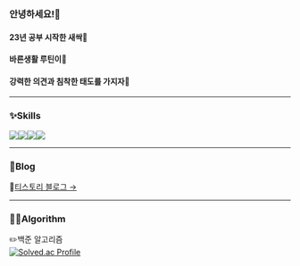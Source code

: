   ### 안녕하세요!👋
  #### 23년 공부 시작한 새싹🌱
  #### 바른생활 루틴이🐸
  #### 강력한 의견과 침착한 태도를 가지자💪
  <hr/>
  
  ### ✨Skills
  <img src="https://img.shields.io/badge/Javascript-F7DF1E?style=for-the-badge&logo=javascript&logoColor=FFFFFF"/><img src="https://img.shields.io/badge/Typescript-3178C6?style=for-the-badge&logo=typescript&logoColor=FFFFFF"/><img src="https://img.shields.io/badge/React-61DAFB?style=for-the-badge&logo=React&logoColor=FFFFFF"/><img src="https://img.shields.io/badge/Next.js-000000?style=for-the-badge&logo=Next.js&logoColor=FFFFFF"/>
  <hr/>
  
  ### 📖Blog
  📘[티스토리 블로그 &rarr;](https://lurgi.tistory.com/)<br/>
  <hr/>
  
  ### ✍🏻Algorithm
  ✏️백준 알고리즘<br/>
  [![Solved.ac Profile](http://mazassumnida.wtf/api/v2/generate_badge?boj=wahoo9040)](https://solved.ac/wahoo9040/)


<!--
**lurgi/lurgi** is a ✨ _special_ ✨ repository because its `README.md` (this file) appears on your GitHub profile.

Here are some ideas to get you started:

- 🔭 I’m currently working on ...
- 🌱 I’m currently learning ...
- 👯 I’m looking to collaborate on ...
- 🤔 I’m looking for help with ...
- 💬 Ask me about ...
- 📫 How to reach me: ...
- 😄 Pronouns: ...
- ⚡ Fun fact: ...
-->
